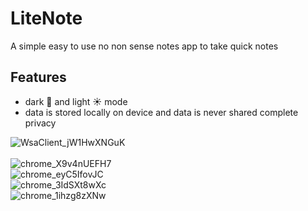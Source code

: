 # LiteNote

A simple easy to use no non sense notes app to take quick notes

## Features

- dark 🌙 and light ☀️ mode 
- data is stored locally on device and data is never shared complete privacy

![WsaClient_jW1HwXNGuK](https://github.com/ArkamFahry/notelite/assets/92285161/73c9abc3-f089-4080-8a0e-ce67071b4e38)
<br/>  
![chrome_X9v4nUEFH7](https://github.com/ArkamFahry/notelite/assets/92285161/9ab01533-88ea-4871-a299-57734cc0ece9)
<br/>
![chrome_eyC5IfovJC](https://github.com/ArkamFahry/notelite/assets/92285161/a3bfcdb6-89f8-44a9-a32b-6e2ca9c2e143)
<br/>
![chrome_3IdSXt8wXc](https://github.com/ArkamFahry/notelite/assets/92285161/85c719a8-23eb-4e06-b4ca-5237f9709ddd)
<br/>
![chrome_1ihzg8zXNw](https://github.com/ArkamFahry/notelite/assets/92285161/7c6a5ddf-335e-4bdb-98fd-351119e1fb78)
